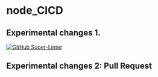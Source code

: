 # node_CICD
## Experimental changes 1.

[![GitHub Super-Linter](https://github.com/golden-black/node_CICD/workflows/Lint%20Code%20Base/badge.svg)](https://github.com/marketplace/actions/super-linter)


## Experimental changes 2: Pull Request
